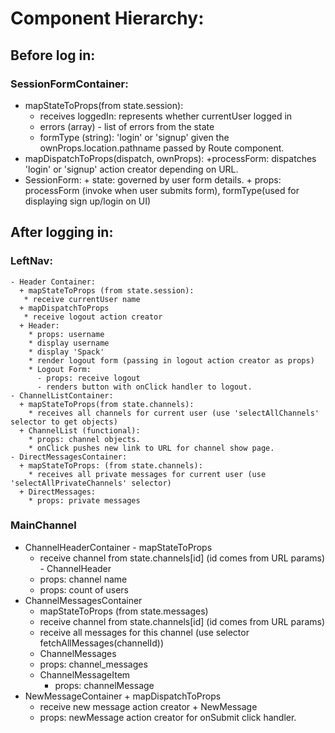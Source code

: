 # Component Hierarchy:

## Before log in: 
### SessionFormContainer: 
  - mapStateToProps(from state.session):
    + receives loggedIn: represents whether currentUser logged in
    + errors (array) - list of errors from the state
    + formType (string): 'login' or 'signup' given the ownProps.location.pathname passed by Route component.
  - mapDispatchToProps(dispatch, ownProps):
    +processForm: dispatches 'login' or 'signup' action creator depending on URL.
   - SessionForm:
    + state: governed by user form details.
    + props: processForm (invoke when user submits form), formType(used for displaying sign up/login on UI)

 ## After logging in:
 ### LeftNav:
    - Header Container:
      + mapStateToProps (from state.session):
       * receive currentUser name 
      + mapDispatchToProps
       * receive logout action creator 
      + Header:
        * props: username
        * display username 
        * display 'Spack'
        * render logout form (passing in logout action creator as props) 
        * Logout Form: 
          - props: receive logout 
          - renders button with onClick handler to logout.
    - ChannelListContainer:
      + mapStateToProps(from state.channels):
        * receives all channels for current user (use 'selectAllChannels' selector to get objects)
      + ChannelList (functional):
        * props: channel objects.
        * onClick pushes new link to URL for channel show page.  
    - DirectMessagesContainer:
      + mapStateToProps: (from state.channels):
        * receives all private messages for current user (use 'selectAllPrivateChannels' selector)
      + DirectMessages:
        * props: private messages 
 ### MainChannel
   - ChannelHeaderContainer
    - mapStateToProps
      + receive channel from state.channels[id] (id comes from URL params)
    - ChannelHeader
      + props: channel name 
      + props: count of users
   - ChannelMessagesContainer
     + mapStateToProps (from state.messages)
      * receive channel from state.channels[id] (id comes from URL params)
      * receive all messages for this channel (use selector fetchAllMessages(channelId))
     + ChannelMessages
      * props: channel_messages 
      * ChannelMessageItem
        - props: channelMessage
   - NewMessageContainer
    + mapDispatchToProps
      * receive new message action creator 
    + NewMessage
      * props: newMessage action creator for onSubmit click handler.
    
      
        
